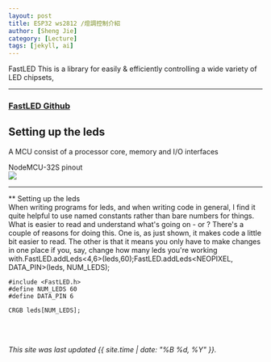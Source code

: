```yaml
---
layout: post
title: ESP32 ws2812 /燈調控制介紹
author: [Sheng Jie]
category: [Lecture]
tags: [jekyll, ai]
---
```


FastLED This is a library for easily & efficiently controlling a wide variety of LED chipsets,

---

### [FastLED Github](https://github.com/FastLED/FastLED)

## Setting up the leds
A MCU consist of a processor core, memory and I/O interfaces

NodeMCU-32S pinout<br>
![](https://github.com/csu6792/MCU-course/blob/main/images/NodeMCU-32S_pinout.jpg?raw=true)

---

** Setting up the leds <br>
When writing programs for leds, and when writing code in general, I find it quite helpful to use named constants rather than bare numbers for things. What is easier to read and understand what's going on - or ? There's a couple of reasons for doing this. One is, as just shown, it makes code a little bit easier to read. The other is that it means you only have to make changes in one place if you, say, change how many leds you're working with.FastLED.addLeds<4,6>(leds,60);FastLED.addLeds<NEOPIXEL, DATA_PIN>(leds, NUM_LEDS);

```
#include <FastLED.h>
#define NUM_LEDS 60
#define DATA_PIN 6

CRGB leds[NUM_LEDS];
```





<br>
<br>

*This site was last updated {{ site.time | date: "%B %d, %Y" }}.*

